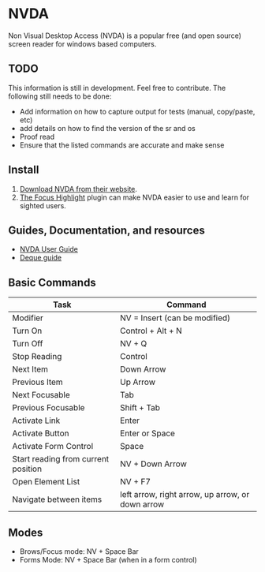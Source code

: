 # NVDA

Non Visual Desktop Access (NVDA) is a popular free (and open source) screen reader for windows based computers.

## TODO

This information is still in development. Feel free to contribute. The following still needs to be done:

* Add information on how to capture output for tests (manual, copy/paste, etc)
* add details on how to find the version of the sr and os
* Proof read
* Ensure that the listed commands are accurate and make sense

## Install

1. [Download NVDA from their website](https://www.nvaccess.org/).
2. [The Focus Highlight](https://addons.nvda-project.org/addons/focusHighlight.en.html) plugin can make NVDA easier to use and learn for sighted users.

## Guides, Documentation, and resources

* [NVDA User Guide](https://www.nvaccess.org/files/nvda/documentation/userGuide.html)
* [Deque guide](https://dequeuniversity.com/screenreaders/nvda-keyboard-shortcuts)

## Basic Commands

| Task | Command |
|---|---|
| Modifier | NV = Insert (can be modified) |
| Turn On | Control + Alt + N |
| Turn Off | NV + Q |
| Stop Reading | Control |
| Next Item | Down Arrow |
| Previous Item | Up Arrow |
| Next Focusable | Tab |
| Previous Focusable | Shift + Tab |
| Activate Link | Enter |
| Activate Button | Enter or Space |
| Activate Form Control | Space |
| Start reading from current position | NV + Down Arrow |
| Open Element List | NV + F7 |
| Navigate between items | left arrow, right arrow, up arrow, or down arrow |

## Modes

* Brows/Focus mode: NV + Space Bar
* Forms Mode: NV + Space Bar (when in a form control)

